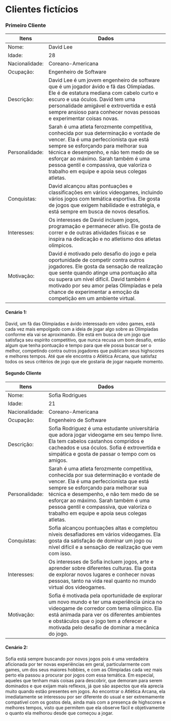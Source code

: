 # Clientes fictícios

### Primeiro Cliente

|Itens|Dados|
| ------------- | ------------- | 
|Nome:| David Lee | 
|Idade:| 28 | 
|Nacionalidade:| Coreano-Americana | 
|Ocupação:| Engenheiro de Software | 
| Descrição: | David Lee é um jovem engenheiro de software que é um jogador ávido e fã das Olimpíadas.  Ele é de estatura mediana com cabelo curto e escuro e usa óculos.  David tem uma personalidade amigável e extrovertida e está sempre ansioso para conhecer novas pessoas e experimentar coisas novas.| 
Personalidade:| Sarah é uma atleta ferozmente competitiva, conhecida por sua determinação e vontade de vencer.  Ela é uma perfeccionista que está sempre se esforçando para melhorar sua técnica e desempenho, e não tem medo de se esforçar ao máximo.  Sarah também é uma pessoa gentil e compassiva, que valoriza o trabalho em equipe e apoia seus colegas atletas.| 
|Conquistas:| David alcançou altas pontuações e classificações em vários videogames, incluindo vários jogos com temática esportiva.  Ele gosta de jogos que exigem habilidade e estratégia, e está sempre em busca de novos desafios. | 
|Interesses:|Os interesses de David incluem jogos, programação e permanecer ativo.  Ele gosta de correr e de outras atividades físicas e se inspira na dedicação e no atletismo dos atletas olímpicos. | 
|Motivação:|David é motivado pelo desafio do jogo e pela oportunidade de competir contra outros jogadores.  Ele gosta da sensação de realização que sente quando atinge uma pontuação alta ou supera um nível difícil.  David também é motivado por seu amor pelas Olimpíadas e pela chance de experimentar a emoção da competição em um ambiente virtual.| 

#### Cenário 1:

David, um fã das Olimpíadas e ávido interessado em video games, está cada vez mais empolgado com a ideia de jogar algo sobre as Olimpíadas conforme ela vai se aproximando. Ele está em busca de um jogo que satisfaça seu espírito competitivo, que nunca recusa um bom desafio, então algum que tenha pontuação e tempo para que ele possa buscar ser o melhor, competindo contra outros jogadores que publicam seus highscores e melhores tempos. Até que ele encontra o Atlética Arcana, que satisfaz todos os seus critérios de jogo que ele gostaria de jogar naquele momento.



#### Segundo Cliente

|Itens|Dados|
| ------------- | ------------- | 
|Nome:|Sofia Rodrigues| 
|Idade:| 21 | 
|Nacionalidade:| Coreano-Americana | 
|Ocupação:| Engenheiro de Software | 
| Descrição: | Sofia Rodriguez é uma estudante universitária que adora jogar videogame em seu tempo livre.  Ela tem cabelos castanhos compridos e cacheados e usa óculos.  Sofia é extrovertida e simpática e gosta de passar o tempo com os amigos.| 
|Personalidade:| Sarah é uma atleta ferozmente competitiva, conhecida por sua determinação e vontade de vencer.  Ela é uma perfeccionista que está sempre se esforçando para melhorar sua técnica e desempenho, e não tem medo de se esforçar ao máximo.  Sarah também é uma pessoa gentil e compassiva, que valoriza o trabalho em equipe e apoia seus colegas atletas.| 
|Conquistas:| Sofia alcançou pontuações altas e completou níveis desafiadores em vários videogames.  Ela gosta da satisfação de dominar um jogo ou nível difícil e a sensação de realização que vem com isso.| 
|Interesses:| Os interesses de Sofia incluem jogos, arte e aprender sobre diferentes culturas.  Ela gosta de explorar novos lugares e conhecer novas pessoas, tanto na vida real quanto no mundo virtual dos videogames.| 
|Motivação:| Sofia é motivada pela oportunidade de explorar um novo mundo e ter uma experiência única no videogame de corredor com tema olímpico.  Ela está animada para ver os diferentes ambientes e obstáculos que o jogo tem a oferecer e motivada pelo desafio de dominar a mecânica do jogo.| 


#### Cenário 2:

Sofia está sempre buscando por novos jogos pois é uma verdadeira aficionada por ter novas experiências em geral, particularmente com games, um dos seus maiores hobbies, e com as Olimpíadas cada vez mais perto ela passou a procurar por jogos com essa temática. Em especial, aqueles que tenham mais coisas para descobrir, que demoram para serem dominados e que exijam mais reflexos, já que são aspectos que ela aprecia muito quando estão presentes em jogos. Ao encontrar o Atlética Arcana, ela imediatamente se interessou por ser diferente do usual e ser extremamente compatível com os gostos dela, ainda mais com a presença de highscores e melhores tempos, visto que permitem que ela observe fácil e objetivamente o quanto ela melhorou desde que começou a jogar.
